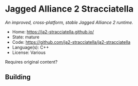 # Jagged Alliance 2 Stracciatella

_An improved, cross-platform, stable Jagged Alliance 2 runtime._

- Home: https://ja2-stracciatella.github.io/
- State: mature
- Code: https://github.com/ja2-stracciatella/ja2-stracciatella
- Language(s): C++
- License: Various

Requires original content?

## Building

